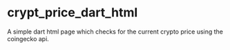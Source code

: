 # crypt_price_dart_html
A simple dart html page which checks for the current crypto price using the coingecko api.
